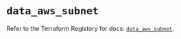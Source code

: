# `data_aws_subnet`

Refer to the Terraform Registory for docs: [`data_aws_subnet`](https://registry.terraform.io/providers/hashicorp/aws/5.11.0/docs/data-sources/subnet).
